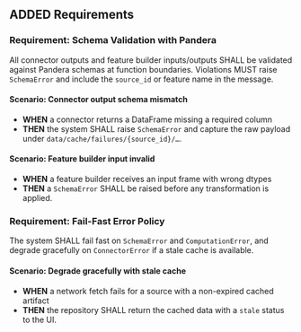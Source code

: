 ## ADDED Requirements

### Requirement: Schema Validation with Pandera

All connector outputs and feature builder inputs/outputs SHALL be validated against Pandera schemas at function boundaries. Violations MUST raise `SchemaError` and include the `source_id` or feature name in the message.

#### Scenario: Connector output schema mismatch

- **WHEN** a connector returns a DataFrame missing a required column
- **THEN** the system SHALL raise `SchemaError` and capture the raw payload under `data/cache/failures/{source_id}/…`.

#### Scenario: Feature builder input invalid

- **WHEN** a feature builder receives an input frame with wrong dtypes
- **THEN** a `SchemaError` SHALL be raised before any transformation is applied.

### Requirement: Fail-Fast Error Policy

The system SHALL fail fast on `SchemaError` and `ComputationError`, and degrade gracefully on `ConnectorError` if a stale cache is available.

#### Scenario: Degrade gracefully with stale cache

- **WHEN** a network fetch fails for a source with a non-expired cached artifact
- **THEN** the repository SHALL return the cached data with a `stale` status to the UI.

